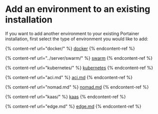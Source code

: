 # Add an environment to an existing installation

If you want to add another environment to your existing Portainer installation, first select the type of environment you would like to add:

{% content-ref url="docker/" %}
[docker](docker/)
{% endcontent-ref %}

{% content-ref url="../server/swarm/" %}
[swarm](../server/swarm/)
{% endcontent-ref %}

{% content-ref url="kubernetes/" %}
[kubernetes](kubernetes/)
{% endcontent-ref %}

{% content-ref url="aci.md" %}
[aci.md](aci.md)
{% endcontent-ref %}

{% content-ref url="nomad.md" %}
[nomad.md](nomad.md)
{% endcontent-ref %}

{% content-ref url="kaas/" %}
[kaas](kaas/)
{% endcontent-ref %}

{% content-ref url="edge.md" %}
[edge.md](edge.md)
{% endcontent-ref %}

